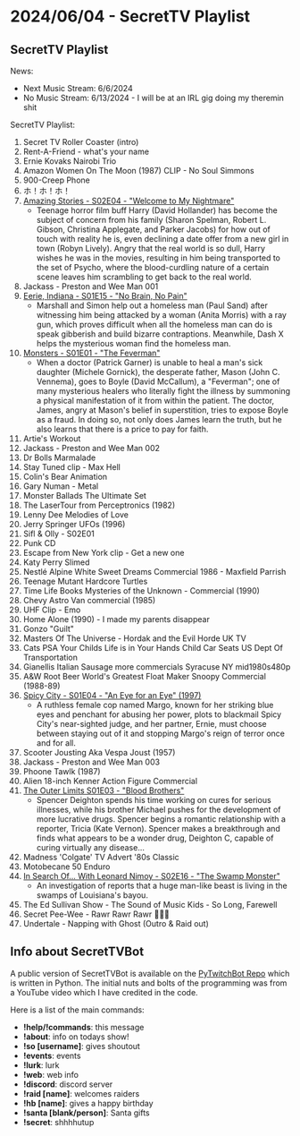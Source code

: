# 2024/06/04 - SecretTV Playlist

## SecretTV Playlist

News: 
- Next Music Stream: 6/6/2024
- No Music Stream: 6/13/2024 - I will be at an IRL gig doing my theremin shit

SecretTV Playlist:
1. Secret TV Roller Coaster (intro)
2. Rent-A-Friend - what's your name
3. Ernie Kovaks Nairobi Trio
3. Amazon Women On The Moon (1987) CLIP - No Soul Simmons
4. 900-Creep Phone
5. ホ！ホ！ホ！
6. [Amazing Stories - S02E04 - "Welcome to My Nightmare"](https://en.wikipedia.org/wiki/Amazing_Stories_(1985_TV_series)#Season_2_(1986%E2%80%9387))
   - Teenage horror film buff Harry (David Hollander) has become the subject of concern from his family (Sharon Spelman, Robert L. Gibson, Christina Applegate, and Parker Jacobs) for how out of touch with reality he is, even declining a date offer from a new girl in town (Robyn Lively). Angry that the real world is so dull, Harry wishes he was in the movies, resulting in him being transported to the set of Psycho, where the blood-curdling nature of a certain scene leaves him scrambling to get back to the real world.
7. Jackass - Preston and Wee Man 001
8. [Eerie, Indiana - S01E15 - "No Brain, No Pain"](https://en.wikipedia.org/wiki/Eerie%2C_Indiana#Episodes)
   - Marshall and Simon help out a homeless man (Paul Sand) after witnessing him being attacked by a woman (Anita Morris) with a ray gun, which proves difficult when all the homeless man can do is speak gibberish and build bizarre contraptions. Meanwhile, Dash X helps the mysterious woman find the homeless man.
9. [Monsters - S01E01 - "The Feverman"](https://en.wikipedia.org/wiki/List_of_Monsters_episodes)
   - When a doctor (Patrick Garner) is unable to heal a man's sick daughter (Michele Gornick), the desperate father, Mason (John C. Vennema), goes to Boyle (David McCallum), a "Feverman"; one of many mysterious healers who literally fight the illness by summoning a physical manifestation of it from within the patient. The doctor, James, angry at Mason's belief in superstition, tries to expose Boyle as a fraud. In doing so, not only does James learn the truth, but he also learns that there is a price to pay for faith.
10. Artie's Workout
11. Jackass - Preston and Wee Man 002
12. Dr Bolls Marmalade
13. Stay Tuned clip - Max Hell
14. Colin's Bear Animation
15. Gary Numan - Metal
16. Monster Ballads The Ultimate Set
17. The LaserTour from Perceptronics (1982)
18. Lenny Dee Melodies of Love
19. Jerry Springer UFOs (1996)
19. Sifl & Olly - S02E01
20. Punk CD
21. Escape from New York clip - Get a new one
22. Katy Perry Slimed
23. Nestlé Alpine White Sweet Dreams Commercial 1986 - Maxfield Parrish
24. Teenage Mutant Hardcore Turtles
25. Time Life Books Mysteries of the Unknown - Commercial (1990)
26. Chevy Astro Van commercial (1985)
27. UHF Clip - Emo
28. Home Alone (1990) - I made my parents disappear
29. Gonzo "Guilt"
30. Masters Of The Universe - Hordak and the Evil Horde UK TV
31. Cats PSA Your Childs Life is in Your Hands Child Car Seats US Dept Of Transportation
32. Gianellis Italian Sausage more commercials Syracuse NY mid1980s480p
33. A&W Root Beer World's Greatest Float Maker Snoopy Commercial (1988-89)
34. [Spicy City - S01E04 - "An Eye for an Eye" (1997)](https://en.wikipedia.org/wiki/Spicy_City#Episodes)
    -  A ruthless female cop named Margo, known for her striking blue eyes and penchant for abusing her power, plots to blackmail Spicy City's near-sighted judge, and her partner, Ernie, must choose between staying out of it and stopping Margo's reign of terror once and for all.
35. Scooter Jousting Aka Vespa Joust (1957)
36. Jackass - Preston and Wee Man 003
37. Phoone Tawlk (1987)
38. Alien 18-inch Kenner Action Figure Commercial
42. [The Outer Limits S01E03 - "Blood Brothers"](https://en.wikipedia.org/wiki/List_of_The_Outer_Limits_(1995_TV_series)_episodes#Season_1_(1995))
    - Spencer Deighton spends his time working on cures for serious illnesses, while his brother Michael pushes for the development of more lucrative drugs. Spencer begins a romantic relationship with a reporter, Tricia (Kate Vernon). Spencer makes a breakthrough and finds what appears to be a wonder drug, Deighton C, capable of curing virtually any disease...
39. Madness 'Colgate' TV Advert '80s Classic
40. Motobecane 50 Enduro
43. [In Search Of... With Leonard Nimoy - S02E16 - "The Swamp Monster"](https://en.wikipedia.org/wiki/In_Search_of..._(TV_series)#Season_2_(1977%E2%80%931978))
    - An investigation of reports that a huge man-like beast is living in the swamps of Louisiana's bayou.
43. The Ed Sullivan Show - The Sound of Music Kids - So Long, Farewell
44. Secret Pee-Wee - Rawr Rawr Rawr 🐊🐊🐊
45. Undertale - Napping with Ghost (Outro & Raid out)


## Info about SecretTVBot

A public version of SecretTVBot is available on the [PyTwitchBot Repo](https://github.com/awbored/PyTwitchBot) which is written in Python.  The initial nuts and bolts of the programming was from a YouTube video which I have credited in the code.

Here is a list of the main commands:
- **!help/!commands**: this message
- **!about**: info on todays show!
- **!so [username]**: gives shoutout
- **!events**: events
- **!lurk**: lurk
- **!web**: web info
- **!discord**: discord server
- **!raid [name]**: welcomes raiders
- **!hb [name]**: gives a happy birthday
- **!santa [blank/person]**: Santa gifts
- **!secret**: shhhhutup
